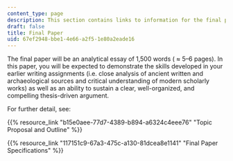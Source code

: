 ```yaml
---
content_type: page
description: This section contains links to information for the final paper.
draft: false
title: Final Paper
uid: 67ef2948-bbe1-4e66-a2f5-1e80a2eade16
---
```

The final paper will be an analytical essay of 1,500 words ( ≈ 5–6 pages). In this paper, you will be expected to demonstrate the skills developed in your earlier writing assignments (i.e. close analysis of ancient written and archaeological sources and critical understanding of modern scholarly works) as well as an ability to sustain a clear, well-organized, and compelling thesis-driven argument.

For further detail, see:

{{% resource_link "b15e0aee-77d7-4389-b894-a6324c4eee76" "Topic Proposal and Outline" %}}

{{% resource_link "117151c9-67a3-475c-a130-81dcea8e1141" "Final Paper Specifications" %}}